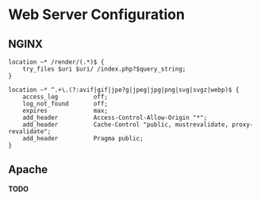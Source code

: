Web Server Configuration
========================

NGINX
-----

```
location ~* /render/(.*)$ {
    try_files $uri $uri/ /index.php?$query_string;
}

location ~* ^.+\.(?:avif|gif|jpe?g|jpeg|jpg|png|svg|svgz|webp)$ {
    access_log          off;
    log_not_found       off;
    expires             max;
    add_header          Access-Control-Allow-Origin "*";
    add_header          Cache-Control "public, mustrevalidate, proxy-revalidate";
    add_header          Pragma public;
}
```

Apache
------

**TODO**

